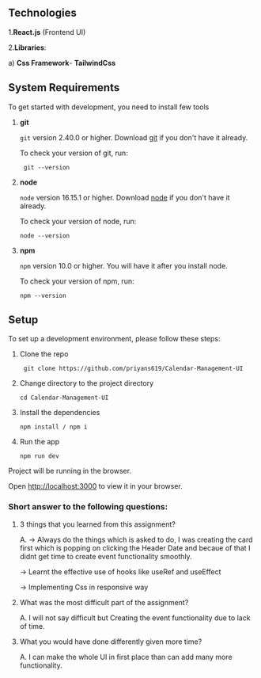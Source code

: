 
## Technologies
1.**React.js** (Frontend UI)

2.**Libraries**:
    
   a) **Css Framework**- **TailwindCss**
   

## System Requirements

To get started with development, you need to install few tools

1. **git** 
   
   `git` version 2.40.0 or higher. Download [git](https://git-scm.com/downloads) if you don't have it already.

   To check your version of git, run:

   ```shell
    git --version
   ```
2. **node** 

   `node` version 16.15.1 or higher. Download [node](https://nodejs.org/en/download/) if you don't have it already.

    To check your version of node, run:

    ```shell
    node --version
    ```

3. **npm**
  
    `npm` version 10.0 or higher. You will have it after you install node.

    To check your version of npm, run:

     ```shell
     npm --version
     ```
## Setup
To set up a development environment, please follow these steps:

1. Clone the repo

   ```shell
    git clone https://github.com/priyans619/Calendar-Management-UI
   ```

2. Change directory to the project directory

    ```shell
    cd Calendar-Management-UI
    ```

3. Install the dependencies
   
     ```shell
     npm install / npm i
      ```
4. Run the app
   
    ```shell
    npm run dev
    ```

 Project will be running in the browser.

 Open [http://localhost:3000](http://localhost:3000) to view it in your browser.

 ### Short answer to the following questions:

 1. 3 things that you learned from this assignment?

     A.
    -> Always do the things which is asked to do, I was creating the card first  which is popping on clicking the Header Date and becaue of that I didnt get time to create event functionality smoothly.

    -> Learnt the effective use of hooks like useRef and useEffect

    -> Implementing Css in responsive way

 2. What was the most difficult part of the assignment?

    A.
    I will not say difficult but Creating the event functionality due to lack of time.

 3. What you would have done differently given more time?
 
    A.
    I can make the whole UI in first place than can add many more functionality.





